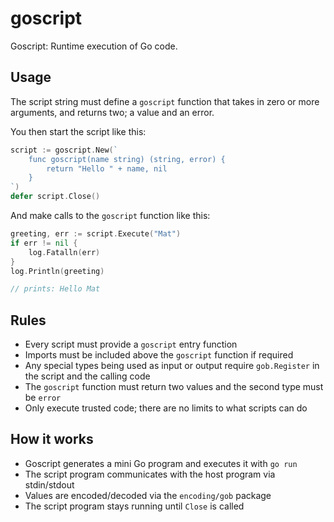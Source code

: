 # goscript

Goscript: Runtime execution of Go code.

## Usage

The script string must define a `goscript` function that takes in zero or more
arguments, and returns two; a value and an error.

You then start the script like this:

```go
script := goscript.New(`
	func goscript(name string) (string, error) {
		return "Hello " + name, nil
	}
`)
defer script.Close()
```

And make calls to the `goscript` function like this:

```go
greeting, err := script.Execute("Mat")
if err != nil {
	log.Fatalln(err)
}
log.Println(greeting)

// prints: Hello Mat
```

## Rules

* Every script must provide a `goscript` entry function
* Imports must be included above the `goscript` function if required
* Any special types being used as input or output require `gob.Register` in the script and the calling code
* The `goscript` function must return two values and the second type must be `error`
* Only execute trusted code; there are no limits to what scripts can do

## How it works

* Goscript generates a mini Go program and executes it with `go run`
* The script program communicates with the host program via stdin/stdout
* Values are encoded/decoded via the `encoding/gob` package
* The script program stays running until `Close` is called
